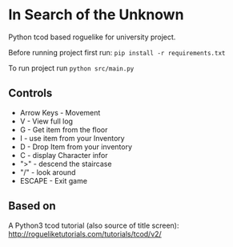 # In Search of the Unknown
Python tcod based roguelike for university project.

Before running project first run:
`pip install -r requirements.txt`

To run project run
`python src/main.py`

## Controls
* Arrow Keys - Movement
* V - View full log
* G - Get item from the floor
* I - use item from your Inventory
* D - Drop Item from your inventory
* C - display Character infor
* ">" - descend the staircase
* "/" - look around
* ESCAPE - Exit game

## Based on
A Python3 tcod tutorial (also source of title screen): http://rogueliketutorials.com/tutorials/tcod/v2/ 